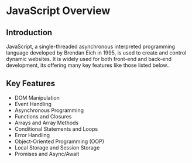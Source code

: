 # JavaScript Overview

## Introduction
JavaScript, a single-threaded asynchronous interpreted programming language developed by Brendan Eich in 1995, is used to create and control dynamic websites. It is widely used for both front-end and back-end development, its offering many key features like those listed below..

## Key Features
- DOM Manipulation
- Event Handling
- Asynchronous Programming
- Functions and Closures
- Arrays and Array Methods
- Conditional Statements and Loops
- Error Handling
- Object-Oriented Programming (OOP)
- Local Storage and Session Storage
- Promises and Async/Await
